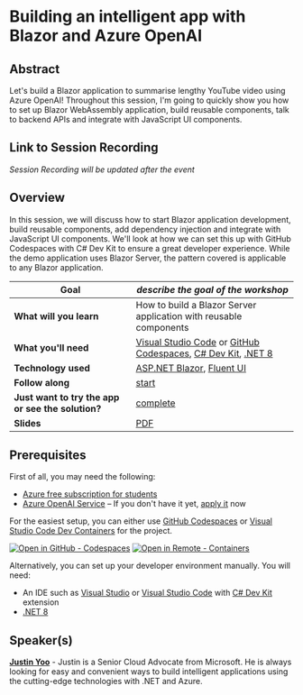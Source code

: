 # Building an intelligent app with Blazor and Azure OpenAI

## Abstract

Let's build a Blazor application to summarise lengthy YouTube video using Azure OpenAI! Throughout this session, I'm going to quickly show you how to set up Blazor WebAssembly application, build reusable components, talk to backend APIs and integrate with JavaScript UI components.

## Link to Session Recording

*Session Recording will be updated after the event*

## Overview

In this session, we will discuss how to start Blazor application development, build reusable components, add dependency injection and integrate with JavaScript UI components. We'll look at how we can set this up with GitHub Codespaces with C# Dev Kit to ensure a great developer experience. While the demo application uses Blazor Server, the pattern covered is applicable to any Blazor application.

| **Goal**                                          | *describe the goal of the workshop*                               |
| ------------------------------------------------- | ----------------------------------------------------------------- |
| **What will you learn**                           | How to build a Blazor Server application with reusable components |
| **What you'll need**                              | [Visual Studio Code](https://code.visualstudio.com?WT.mc_id=dotnet-104896-juyoo) or [GitHub Codespaces](https://docs.github.com/codespaces/overview), [C# Dev Kit](https://marketplace.visualstudio.com/items?itemName=ms-dotnettools.csdevkit&WT.mc_id=dotnet-104896-juyoo), [.NET 8](https://dotnet.microsoft.com/download/dotnet/8.0?WT.mc_id=dotnet-104896-juyoo) |
| **Technology used**                               | [ASP.NET Blazor](https://learn.microsoft.com/aspnet/core/blazor/?view=aspnetcore-8.0&WT.mc_id=dotnet-104896-juyoo), [Fluent UI](https://developer.microsoft.com/fluentui?WT.mc_id=dotnet-104896-juyoo) |
| **Follow along**                                  | [start](./start)                                                  |
| **Just want to try the app or see the solution?** | [complete](./complete/)                                           |
| **Slides** | [PDF](slides.pdf)                                                                                |

## Prerequisites

First of all, you may need the following:

- [Azure free subscription for students](https://azure.microsoft.com/free/students?WT.mc_id=dotnet-104896-juyoo)
- [Azure OpenAI Service](https://learn.microsoft.com/azure/ai-services/openai/overview?WT.mc_id=dotnet-104896-juyoo) &ndash; If you don't have it yet, [apply it](https://aka.ms/oaiapply) now

For the easiest setup, you can either use [GitHub Codespaces](https://docs.github.com/codespaces/overview) or [Visual Studio Code Dev Containers](https://code.visualstudio.com/docs/devcontainers/containers?WT.mc_id=dotnet-104896-juyoo) for the project.

[![Open in GitHub - Codespaces](https://img.shields.io/static/v1?style=for-the-badge&label=GitHub+Codespaces&message=Open&color=brightgreen&logo=github)](https://github.com/codespaces/new?hide_repo_select=true&ref=main&repo=624102171&machine=standardLinux32gb&devcontainer_path=.devcontainer%2Fdevcontainer.json&location=WestUs2)
[![Open in Remote - Containers](https://img.shields.io/static/v1?style=for-the-badge&label=Remote%20-%20Containers&message=Open&color=blue&logo=visualstudiocode)](https://vscode.dev/redirect?url=vscode://ms-vscode-remote.remote-containers/cloneInVolume?url=https://github.com/microsoft/dotnetconf-studentzone)

Alternatively, you can set up your developer environment manually. You will need:

- An IDE such as [Visual Studio](https://visualstudio.microsoft.com/?WT.mc_id=dotnet-104896-juyoo) or [Visual Studio Code](https://code.visualstudio.com?WT.mc_id=dotnet-104896-juyoo) with [C# Dev Kit](https://marketplace.visualstudio.com/items?itemName=ms-dotnettools.csdevkit&WT.mc_id=dotnet-104896-juyoo) extension
- [.NET 8](https://dotnet.microsoft.com/download/dotnet/8.0?WT.mc_id=dotnet-104896-juyoo)

## Speaker(s)

[**Justin Yoo**](https://twitter.com/justinchronicle) - Justin is a Senior Cloud Advocate from Microsoft. He is always looking for easy and convenient ways to build intelligent applications using the cutting-edge technologies with .NET and Azure.
